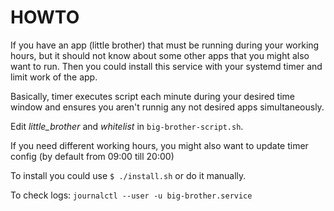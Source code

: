 # HOWTO

If you have an app (little brother) that must be running during your working hours, but it should not know about some other apps that you might also want to run. Then you could install this service with your systemd timer and limit work of the app. 

Basically, timer executes script each minute during your desired time window and ensures you aren't runnig any not desired apps simultaneously.

Edit *little_brother* and *whitelist* in `big-brother-script.sh`.

If you need different working hours, you might also want to update timer config (by default from 09:00 till 20:00)

To install you could use `$ ./install.sh` or do it manually.

To check logs: `journalctl --user -u big-brother.service`
